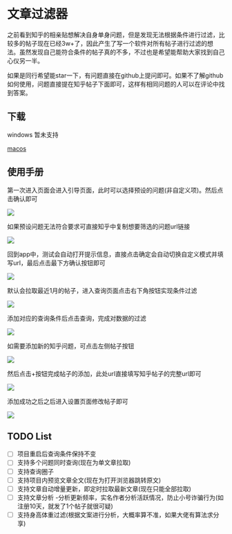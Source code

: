 # 文章过滤器

之前看到知乎的相亲贴想解决自身单身问题，但是发现无法根据条件进行过滤，比较多的帖子现在已经3w+了，因此产生了写一个软件对所有帖子进行过滤的想法。虽然发现自己能符合条件的帖子真的不多，不过也是希望能帮助大家找到自己心仪另一半。

如果是同行希望能star一下，有问题直接在github上提问即可。如果不了解github如何使用，问题直接提在知乎帖子下面即可，这样有相同问题的人可以在评论中找到答案。

##  下载

windows 暂未支持

[macos](https://github.com/akrio714/zhihu-love/releases)



##  使用手册

第一次进入页面会进入引导页面，此时可以选择预设的问题(非自定义项)。然后点击确认即可

![](resources/guide_1.jpg)

如果预设问题无法符合要求可直接知乎中复制想要筛选的问题url链接

![](resources/guide_2.jpg)

回到app中，测试会自动打开提示信息，直接点击确定会自动切换自定义模式并填写url，最后点击最下方确认按钮即可

![](resources/guide_3.jpg)

默认会拉取最近1月的帖子，进入查询页面点击右下角按钮实现条件过滤

![](resources/search_1.jpg)

添加对应的查询条件后点击查询，完成对数据的过滤

![](resources/search_2.jpg)

如需要添加新的知乎问题，可点击左侧帖子按钮

![](resources/post_1.jpg)

然后点击+按钮完成帖子的添加，此处url直接填写知乎帖子的完整url即可

![](resources/post_2.jpg)

添加成功之后之后进入设置页面修改帖子即可

![](resources/setting_1.jpg)

##  TODO List

- [ ] 项目重启后查询条件保持不变
- [ ] 支持多个问题同时查询(现在为单文章拉取)
- [ ] 支持查询圈子
- [ ] 支持项目内预览文章全文(现在为打开浏览器跳转原文)
- [ ] 支持文章自动增量更新，即定时拉取最新文章(现在只能全部拉取)
- [ ] 支持文章分析 -分析更新频率，实名作者分析活跃情况，防止小号诈骗行为(如注册10天，就发了1个帖子就很可疑)
- [ ] 支持身高体重过滤(根据文案进行分析，大概率算不准，如果大佬有算法求分享)